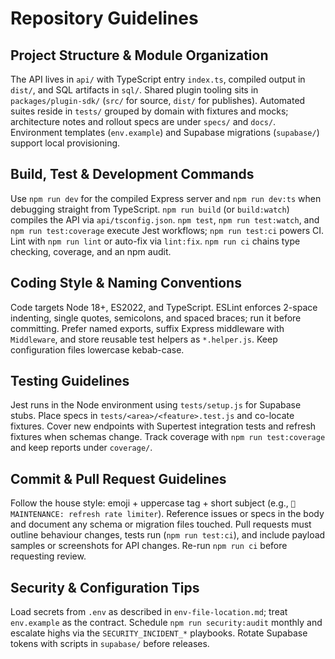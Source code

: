 # Repository Guidelines

## Project Structure & Module Organization
The API lives in `api/` with TypeScript entry `index.ts`, compiled output in `dist/`, and SQL artifacts in `sql/`. Shared plugin tooling sits in `packages/plugin-sdk/` (`src/` for source, `dist/` for publishes). Automated suites reside in `tests/` grouped by domain with fixtures and mocks; architecture notes and rollout specs are under `specs/` and `docs/`. Environment templates (`env.example`) and Supabase migrations (`supabase/`) support local provisioning.

## Build, Test & Development Commands
Use `npm run dev` for the compiled Express server and `npm run dev:ts` when debugging straight from TypeScript. `npm run build` (or `build:watch`) compiles the API via `api/tsconfig.json`. `npm test`, `npm run test:watch`, and `npm run test:coverage` execute Jest workflows; `npm run test:ci` powers CI. Lint with `npm run lint` or auto-fix via `lint:fix`. `npm run ci` chains type checking, coverage, and an npm audit.

## Coding Style & Naming Conventions
Code targets Node 18+, ES2022, and TypeScript. ESLint enforces 2-space indenting, single quotes, semicolons, and spaced braces; run it before committing. Prefer named exports, suffix Express middleware with `Middleware`, and store reusable test helpers as `*.helper.js`. Keep configuration files lowercase kebab-case.

## Testing Guidelines
Jest runs in the Node environment using `tests/setup.js` for Supabase stubs. Place specs in `tests/<area>/<feature>.test.js` and co-locate fixtures. Cover new endpoints with Supertest integration tests and refresh fixtures when schemas change. Track coverage with `npm run test:coverage` and keep reports under `coverage/`.

## Commit & Pull Request Guidelines
Follow the house style: emoji + uppercase tag + short subject (e.g., `🔧 MAINTENANCE: refresh rate limiter`). Reference issues or specs in the body and document any schema or migration files touched. Pull requests must outline behaviour changes, tests run (`npm run test:ci`), and include payload samples or screenshots for API changes. Re-run `npm run ci` before requesting review.

## Security & Configuration Tips
Load secrets from `.env` as described in `env-file-location.md`; treat `env.example` as the contract. Schedule `npm run security:audit` monthly and escalate highs via the `SECURITY_INCIDENT_*` playbooks. Rotate Supabase tokens with scripts in `supabase/` before releases.
